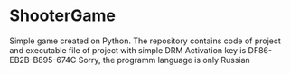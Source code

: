# ShooterGame
Simple game created on Python.
The repository contains code of project and executable file of project with simple DRM
Activation key is DF86-EB2B-B895-674C
Sorry, the programm language is only Russian
